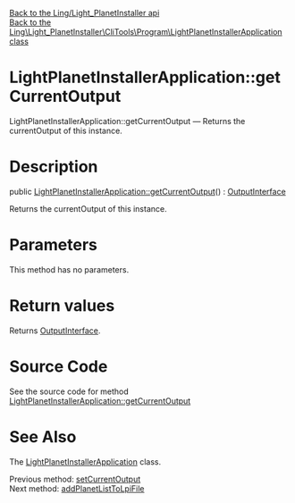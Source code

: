 [Back to the Ling/Light_PlanetInstaller api](https://github.com/lingtalfi/Light_PlanetInstaller/blob/master/doc/api/Ling/Light_PlanetInstaller.md)<br>
[Back to the Ling\Light_PlanetInstaller\CliTools\Program\LightPlanetInstallerApplication class](https://github.com/lingtalfi/Light_PlanetInstaller/blob/master/doc/api/Ling/Light_PlanetInstaller/CliTools/Program/LightPlanetInstallerApplication.md)


LightPlanetInstallerApplication::getCurrentOutput
================



LightPlanetInstallerApplication::getCurrentOutput — Returns the currentOutput of this instance.




Description
================


public [LightPlanetInstallerApplication::getCurrentOutput](https://github.com/lingtalfi/Light_PlanetInstaller/blob/master/doc/api/Ling/Light_PlanetInstaller/CliTools/Program/LightPlanetInstallerApplication/getCurrentOutput.md)() : [OutputInterface](https://github.com/lingtalfi/CliTools/blob/master/doc/api/Ling/CliTools/Output/OutputInterface.md)




Returns the currentOutput of this instance.




Parameters
================

This method has no parameters.


Return values
================

Returns [OutputInterface](https://github.com/lingtalfi/CliTools/blob/master/doc/api/Ling/CliTools/Output/OutputInterface.md).








Source Code
===========
See the source code for method [LightPlanetInstallerApplication::getCurrentOutput](https://github.com/lingtalfi/Light_PlanetInstaller/blob/master/CliTools/Program/LightPlanetInstallerApplication.php#L179-L182)


See Also
================

The [LightPlanetInstallerApplication](https://github.com/lingtalfi/Light_PlanetInstaller/blob/master/doc/api/Ling/Light_PlanetInstaller/CliTools/Program/LightPlanetInstallerApplication.md) class.

Previous method: [setCurrentOutput](https://github.com/lingtalfi/Light_PlanetInstaller/blob/master/doc/api/Ling/Light_PlanetInstaller/CliTools/Program/LightPlanetInstallerApplication/setCurrentOutput.md)<br>Next method: [addPlanetListToLpiFile](https://github.com/lingtalfi/Light_PlanetInstaller/blob/master/doc/api/Ling/Light_PlanetInstaller/CliTools/Program/LightPlanetInstallerApplication/addPlanetListToLpiFile.md)<br>

